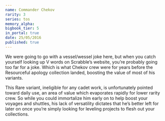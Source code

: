 ```yaml
---
name: Commander Chekov
rarity: 3
series: tos
memory_alpha:
bigbook_tier: 5
in_portal: true
date: 25/05/2016
published: true
---
```


We were going to go with a vessel/wessel joke here, but when you catch yourself looking up V words on Scrabble’s website, you’re probably going too far for a joke. Which is what Chekov crew were for years before the Resourceful apology collection landed, boosting the value of most of his variants.

This Rare variant, ineligible for any cadet work, is unfortunately pointed toward daily use, an area of value which evaporates rapidly for lower rarity crew. So while you could immortalize him early on to help boost your voyages and shuttles, his lack of versatility dictates that he’s better left for later on once you’re simply looking for leveling projects to flesh out your collections.
